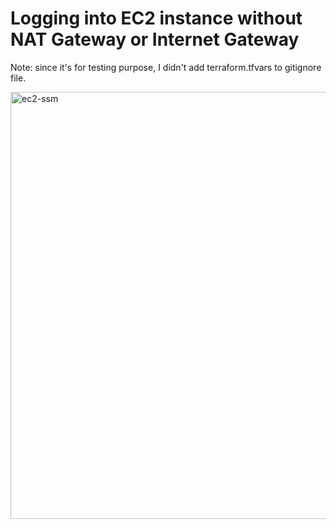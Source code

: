 # Logging into EC2 instance without NAT Gateway or Internet Gateway

Note: since it's for testing purpose, I didn't add terraform.tfvars to gitignore file.

<img width="683" alt="ec2-ssm" src="https://github.com/user-attachments/assets/5d6d1ec5-00c1-4e04-a38b-23e6cb373814">


